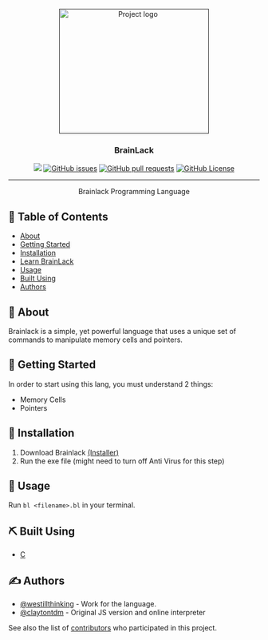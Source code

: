 <p align="center">
  <a href="" rel="noopener">
 <img width=300px height=250px src="https://media.discordapp.net/attachments/1165336260223713370/1187639841735835658/2_objects.png?ex=65979ecb&is=658529cb&hm=a3224ddd62df37fcc163b5e52d5f67e8986ae2b1cf29303e18165147cd6f01af&=&format=webp&quality=lossless&width=835&height=662" alt="Project logo"></a>
</p>

<h3 align="center">BrainLack</h3>

<div align="center">

<div align="center" dir="auto">
<p dir="auto"><a href="https://github.com/westillthinking/brainlack/tree/main"><img src="https://img.shields.io/badge/status-active-success/westillthinking/brainlack"></a>
<a href="https://github.com/westillthinking/brainlack/issues"><img alt="GitHub issues" src="https://img.shields.io/github/issues/westillthinking/brainlack"></a>
<a href="https://github.com/westillthinking/brainlack/pulls"><img alt="GitHub pull requests" src="https://img.shields.io/github/issues-pr/westillthinking/brainlack"></a>
<a href="https://github.com/westillthinking/brainlack/LICENSE"><img alt="GitHub License" src="https://img.shields.io/github/license/westillthinking/brainlack"></a></p>
</div>

</div>

---

<p align="center"> Brainlack Programming Language
    <br> 
</p>

## 📝 Table of Contents
- [About](#about)
- [Getting Started](#getting_started)
- [Installation](#installation)
- [Learn BrainLack](https://nineby-nine.github.io/brainlack/learn)
- [Usage](#usage)
- [Built Using](#built_using)
- [Authors](#authors)

## 🧐 About <a name = "about"></a>
Brainlack is a simple, yet powerful language that uses a unique set of commands to manipulate memory cells and pointers.

## 🏁 Getting Started <a name = "getting_started"></a>
In order to start using this lang, you must understand 2 things:
- Memory Cells
- Pointers

## 💾 Installation <a name = "installation"></a>
1. Download Brainlack [(Installer)](https://github.com/westillthinking/brainlack/releases/download/v3/install.exe)
2. Run the exe file (might need to turn off Anti Virus for this step)

## 🎈 Usage <a name="usage"></a>

Run `bl <filename>.bl` in your terminal.

## ⛏️ Built Using <a name = "built_using"></a>
- [C](https://www.learn-c.org/)

## ✍️ Authors <a name = "authors"></a>
- [@westillthinking](https://github.com/westillthinking) - Work for the language.
- [@claytontdm](https://github.com/claytontdm) - Original JS version and online interpreter

See also the list of [contributors](https://github.com/westillthinking/brainlack/contributors) who participated in this project.
#
